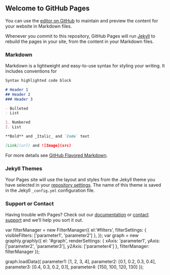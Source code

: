 ## Welcome to GitHub Pages

You can use the [editor on GitHub](https://github.com/gbooyay/test/edit/gh-pages/index.md) to maintain and preview the content for your website in Markdown files.

Whenever you commit to this repository, GitHub Pages will run [Jekyll](https://jekyllrb.com/) to rebuild the pages in your site, from the content in your Markdown files.

### Markdown

Markdown is a lightweight and easy-to-use syntax for styling your writing. It includes conventions for

```markdown
Syntax highlighted code block

# Header 1
## Header 2
### Header 3

- Bulleted
- List

1. Numbered
2. List

**Bold** and _Italic_ and `Code` text

[Link](url) and ![Image](src)
```

For more details see [GitHub Flavored Markdown](https://guides.github.com/features/mastering-markdown/).

### Jekyll Themes

Your Pages site will use the layout and styles from the Jekyll theme you have selected in your [repository settings](https://github.com/gbooyay/test/settings/pages). The name of this theme is saved in the Jekyll `_config.yml` configuration file.

### Support or Contact

Having trouble with Pages? Check out our [documentation](https://docs.github.com/categories/github-pages-basics/) or [contact support](https://support.github.com/contact) and we’ll help you sort it out.

var filterManager = new FilterManager({
    el:'#filters',
    filterSettings: {
        visibleFilters: ['parameter1', 'parameter2']
    },
});
var graph = new graphly.graphly({
    el: '#graph',
    renderSettings: {
        xAxis: 'parameter1',
        yAxis: ['parameter2', 'parameter3'],
        y2Axis: ['parameter4']
    },
    filterManager: filterManager
});

graph.loadData({
    parameter1: [1, 2, 3, 4],
    parameter2: [0.1, 0.2, 0.3, 0.4],
    parameter3: [0.4, 0.3, 0.2, 0.1],
    parameter4: [150, 100, 120, 130]
});

